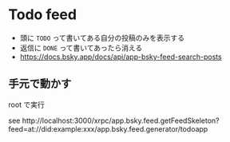 # Todo feed

- 頭に `TODO` って書いてある自分の投稿のみを表示する
- 返信に `DONE` って書いてあったら消える
- https://docs.bsky.app/docs/api/app-bsky-feed-search-posts

## 手元で動かす

root で実行

see http://localhost:3000/xrpc/app.bsky.feed.getFeedSkeleton?feed=at://did:example:xxx/app.bsky.feed.generator/todoapp

